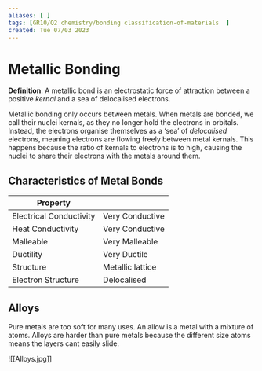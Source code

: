 ```yaml
---
aliases: [ ]
tags: [GR10/Q2 chemistry/bonding classification-of-materials  ]
created: Tue 07/03 2023
---
```

# Metallic Bonding
 **Definition**: A metallic bond is an electrostatic force of attraction between a positive *kernal* and a sea of delocalised electrons. 
 
Metallic bonding only occurs between metals. When metals are bonded, we call their nuclei kernals, as they no longer hold the electrons in orbitals. Instead, the electrons organise themselves as a ‘sea’ of *delocalised* electrons, meaning electrons are flowing freely between metal kernals. This happens because the ratio of kernals to electrons is to high, causing the nuclei to share their electrons with the metals around them. 

## Characteristics of Metal Bonds
| Property                |                  |
| ----------------------- | ---------------- |
| Electrical Conductivity | Very Conductive  |
| Heat Conductivity       | Very Conductive  |
| Malleable               | Very Malleable   |
| Ductility               | Very Ductile     |
| Structure                | Metallic lattice |
| Electron Structure      | Delocalised                  |

## Alloys
Pure metals are too soft for many uses. An allow is a metal with a mixture of atoms. Alloys are harder than pure metals because the different size atoms means the layers cant easily slide. 

![[Alloys.jpg]]